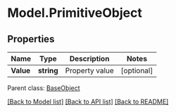 # Model.PrimitiveObject

## Properties
Name | Type | Description | Notes
------------ | ------------- | ------------- | -------------
**Value** | **string** | Property value | [optional] 

 Parent class: [BaseObject](BaseObject.md)

[[Back to Model list]](README.md#documentation-for-models) [[Back to API list]](README.md#documentation-for-api-endpoints) [[Back to README]](README.md)



